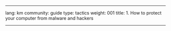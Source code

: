 

---

lang: km
community: guide
type: tactics
weight: 001
title: 1. How to protect your computer from malware and hackers

---

<stub>

